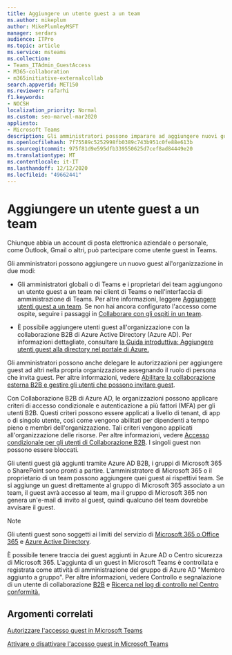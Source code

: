 ```yaml
---
title: Aggiungere un utente guest a un team
ms.author: mikeplum
author: MikePlumleyMSFT
manager: serdars
audience: ITPro
ms.topic: article
ms.service: msteams
ms.collection:
- Teams_ITAdmin_GuestAccess
- M365-collaboration
- m365initiative-externalcollab
search.appverid: MET150
ms.reviewer: rafarhi
f1.keywords:
- NOCSH
localization_priority: Normal
ms.custom: seo-marvel-mar2020
appliesto:
- Microsoft Teams
description: Gli amministratori possono imparare ad aggiungere nuovi guest a un'organizzazione nei client desktop e Web di Microsoft Teams e nel portale di collaborazione B2B di Azure Active Directory.
ms.openlocfilehash: 7f75589c5252998fb0389c743b951c0fe88e613b
ms.sourcegitcommit: 975f81d9e595dfb339550625d7cef8ad84449e20
ms.translationtype: MT
ms.contentlocale: it-IT
ms.lasthandoff: 12/12/2020
ms.locfileid: "49662441"
---
```

# <a name="add-a-guest-to-a-team"></a>Aggiungere un utente guest a un team

Chiunque abbia un account di posta elettronica aziendale o personale, come Outlook, Gmail o altri, può partecipare come utente guest in Teams.

Gli amministratori possono aggiungere un nuovo guest all'organizzazione in due modi:

- Gli amministratori globali o di Teams e i proprietari dei team aggiungono un utente guest a un team nei client di Teams o nell'interfaccia di amministrazione di Teams. Per altre informazioni, leggere [Aggiungere utenti guest a un team](https://support.office.com/article/add-guests-to-a-team-fccb4fa6-f864-4508-bdde-256e7384a14f). Se non hai ancora configurato l'accesso come ospite, seguire i passaggi in [Collaborare con gli ospiti in un team](https://docs.microsoft.com/microsoft-365/solutions/collaborate-as-team).

- È possibile aggiungere utenti guest all'organizzazione con la collaborazione B2B di Azure Active Directory (Azure AD). Per informazioni dettagliate, consultare [la Guida introduttiva: Aggiungere utenti guest alla directory nel portale di Azure.](https://docs.microsoft.com/azure/active-directory/external-identities/b2b-quickstart-add-guest-users-portal)

Gli amministratori possono anche delegare le autorizzazioni per aggiungere guest ad altri nella propria organizzazione assegnando il ruolo di persona che invita guest. Per altre informazioni, vedere [Abilitare la collaborazione esterna B2B e gestire gli utenti che possono invitare guest](https://docs.microsoft.com/azure/active-directory/external-identities/delegate-invitations).

Con Collaborazione B2B di Azure AD, le organizzazioni possono applicare criteri di accesso condizionale e autenticazione a più fattori (MFA) per gli utenti B2B. Questi criteri possono essere applicati a livello di tenant, di app o di singolo utente, così come vengono abilitati per dipendenti a tempo pieno e membri dell'organizzazione. Tali criteri vengono applicati all'organizzazione delle risorse. Per altre informazioni, vedere [Accesso condizionale per gli utenti di Collaborazione B2B](https://go.microsoft.com/fwlink/?linkid=857454). I singoli guest non possono essere bloccati.

Gli utenti guest già aggiunti tramite Azure AD B2B, i gruppi di Microsoft 365 o SharePoint sono pronti a partire. L'amministratore di Microsoft 365 o il proprietario di un team possono aggiungere quei guest ai rispettivi team. Se si aggiunge un guest direttamente al gruppo di Microsoft 365 associato a un team, il guest avrà accesso al team, ma il gruppo di Microsoft 365 non genera un'e-mail di invito al guest, quindi qualcuno del team dovrebbe avvisare il guest.

> [!NOTE]
> Gli utenti guest sono soggetti ai limiti del servizio di [Microsoft 365 o Office 365](https://go.microsoft.com/fwlink/p/?linkid=282347) e [Azure Active Directory](https://go.microsoft.com/fwlink/p/?linkid=853019).

È possibile tenere traccia dei guest aggiunti in Azure AD o Centro sicurezza di Microsoft 365. L'aggiunta di un guest in Microsoft Teams è controllata e registrata come attività di amministrazione del gruppo di Azure AD "Membro aggiunto a gruppo". Per altre informazioni, vedere Controllo e segnalazione di un utente di collaborazione [B2B](https://docs.microsoft.com/azure/active-directory/external-identities/auditing-and-reporting) e [Ricerca nel log di controllo nel Centro conformità.](https://docs.microsoft.com/microsoft-365/compliance/search-the-audit-log-in-security-and-compliance)


## <a name="related-topics"></a>Argomenti correlati

[Autorizzare l'accesso guest in Microsoft Teams](teams-dependencies.md)

[Attivare o disattivare l'accesso guest in Microsoft Teams](set-up-guests.md)
